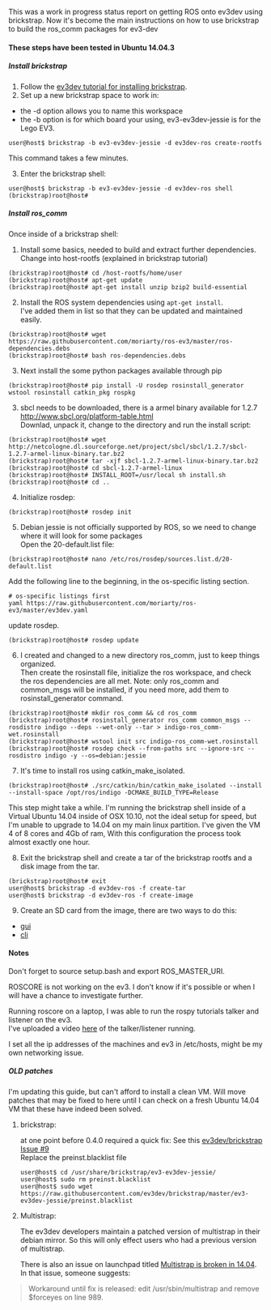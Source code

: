 This was a work in progress status report on getting ROS onto ev3dev using brickstrap. Now it's become the main instructions on how to use brickstrap to build the ros_comm packages for ev3-dev

#### These steps have been tested in Ubuntu 14.04.3

##### Install brickstrap

1. Follow the [ev3dev tutorial for installing brickstrap](http://www.ev3dev.org/docs/tutorials/using-brickstrap-to-cross-compile/). 
2. Set up a new brickstrap space to work in:
  
  - the -d option allows you to name this workspace
  - the -b option is for which board your using, ev3-ev3dev-jessie is for the Lego EV3.
  ```
  user@host$ brickstrap -b ev3-ev3dev-jessie -d ev3dev-ros create-rootfs
  ```
  This command takes a few minutes.
  
3. Enter the brickstrap shell:

  ```
  user@host$ brickstrap -b ev3-ev3dev-jessie -d ev3dev-ros shell
  (brickstrap)root@host#
  ```

##### Install ros_comm
Once inside of a brickstrap shell:

1. Install some basics, needed to build and extract further dependencies. Change into host-rootfs (explained in brickstrap tutorial)

  ```
  (brickstrap)root@host# cd /host-rootfs/home/user
  (brickstrap)root@host# apt-get update
  (brickstrap)root@host# apt-get install unzip bzip2 build-essential
  ```

2. Install the ROS system dependencies using ```apt-get install```. <br>
  I've added them in list so that they can be updated and maintained easily. 

  ```
  (brickstrap)root@host# wget https://raw.githubusercontent.com/moriarty/ros-ev3/master/ros-dependencies.debs
  (brickstrap)root@host# bash ros-dependencies.debs
  ```

3. Next install the some python packages available through pip

  ```
  (brickstrap)root@host# pip install -U rosdep rosinstall_generator wstool rosinstall catkin_pkg rospkg
  ```
3. sbcl needs to be downloaded, there is a armel binary available for 1.2.7 <br>
  http://www.sbcl.org/platform-table.html <br>
  Downlad, unpack it, change to the directory and run the install script: <br>

  ```
  (brickstrap)root@host# wget http://netcologne.dl.sourceforge.net/project/sbcl/sbcl/1.2.7/sbcl-1.2.7-armel-linux-binary.tar.bz2
  (brickstrap)root@host# tar -xjf sbcl-1.2.7-armel-linux-binary.tar.bz2
  (brickstrap)root@host# cd sbcl-1.2.7-armel-linux
  (brickstrap)root@host# INSTALL_ROOT=/usr/local sh install.sh
  (brickstrap)root@host# cd ..
  ```

4. Initialize rosdep:

  ```
  (brickstrap)root@host# rosdep init
  ```
  
5. Debian jessie is not officially supported by ROS, so we need to change where it will look for some packages<br>
  Open the 20-default.list file:
  
  ```
  (brickstrap)root@host# nano /etc/ros/rosdep/sources.list.d/20-default.list
  ```
  
  Add the following line to the beginning, in the os-specific listing section.
  ```
  # os-specific listings first
  yaml https://raw.githubusercontent.com/moriarty/ros-ev3/master/ev3dev.yaml
  ```
  
  update rosdep. 
  ```
  (brickstrap)root@host# rosdep update
  ```

6. I created and changed to a new directory ros_comm, just to keep things organized. <br>
  Then create the rosinstall file, initialize the ros workspace, and check the ros dependencies are all met.
  Note: only ros_comm and common_msgs will be installed, if you need more, add them to rosinstall_generator command.

  ```
  (brickstrap)root@host# mkdir ros_comm && cd ros_comm
  (brickstrap)root@host# rosinstall_generator ros_comm common_msgs --rosdistro indigo --deps --wet-only --tar > indigo-ros_comm-wet.rosinstall
  (brickstrap)root@host# wstool init src indigo-ros_comm-wet.rosinstall
  (brickstrap)root@host# rosdep check --from-paths src --ignore-src --rosdistro indigo -y --os=debian:jessie
  ```

7. It's time to install ros using catkin_make_isolated.

  ```
  (brickstrap)root@host# ./src/catkin/bin/catkin_make_isolated --install --install-space /opt/ros/indigo -DCMAKE_BUILD_TYPE=Release
  ```
  
  This step might take a while. I'm running the brickstrap shell inside of a Virtual Ubuntu 14.04 inside of OSX 10.10, not the ideal setup for speed, but I'm unable to upgrade to 14.04 on my main linux partition. I've given the VM 4 of 8 cores and 4Gb of ram, With this configuration the process took almost exactly one hour. 

8. Exit the brickstrap shell and create a tar of the brickstrap rootfs and a disk image from the tar.
  
  ```
  (brickstrap)root@host# exit
  user@host$ brickstrap -d ev3dev-ros -f create-tar
  user@host$ brickstrap -d ev3dev-ros -f create-image
  ```
  

9. Create an SD card from the image, there are two ways to do this:<br>
  - [gui](http://www.ev3dev.org/docs/tutorials/writing-sd-card-image-ubuntu-disk-image-writer/)
  - [cli](http://www.ev3dev.org/docs/tutorials/writing-sd-card-image-linux-command-line/)


#### Notes

Don't forget to source setup.bash and export ROS_MASTER_URI.

ROSCORE is not working on the ev3. I don't know if it's possible or when I will have a chance to investigate further. 

Running roscore on a laptop, I was able to run the rospy tutorials talker and listener on the ev3. <br>
I've uploaded a video [here](http://youtu.be/ZgA7DgbuVEs) of the talker/listener running.

I set all the ip addresses of the machines and ev3 in /etc/hosts, might be my own networking issue.


##### OLD patches

I'm updating this guide, but can't afford to install a clean VM. Will move patches that may be fixed to here until I can check on a fresh Ubuntu 14.04 VM that these have indeed been solved. 

1. brickstrap:
  
    at one point before 0.4.0 required a quick fix:
    See this [ev3dev/brickstrap Issue #9](https://github.com/ev3dev/brickstrap/issues/9) <br>
    Replace the preinst.blacklist file
    
    ```
    user@host$ cd /usr/share/brickstrap/ev3-ev3dev-jessie/
    user@host$ sudo rm preinst.blacklist
    user@host$ sudo wget https://raw.githubusercontent.com/ev3dev/brickstrap/master/ev3-ev3dev-jessie/preinst.blacklist 
    ```

2. Multistrap:
  
    The ev3dev developers maintain a patched version of multistrap in their debian mirror. So this will only effect users who had a previous version of multistrap.
    
    There is also an issue on launchpad titled [Multistrap is broken in  14.04](https://bugs.launchpad.net/ubuntu/+source/multistrap/+bug/1313787). In that issue, someone suggests: 

  > Workaround until fix is released: edit /usr/sbin/multistrap and remove $forceyes on line 989.
